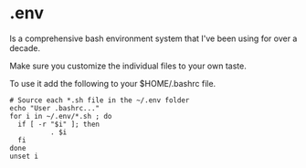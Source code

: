 # .env

Is a comprehensive bash environment system that I've been using for over a decade.

Make sure you customize the individual files to your own taste.

To use it add the following to your $HOME/.bashrc file.

    # Source each *.sh file in the ~/.env folder
    echo "User .bashrc..."
    for i in ~/.env/*.sh ; do
      if [ -r "$i" ]; then
              . $i
      fi
    done
    unset i

